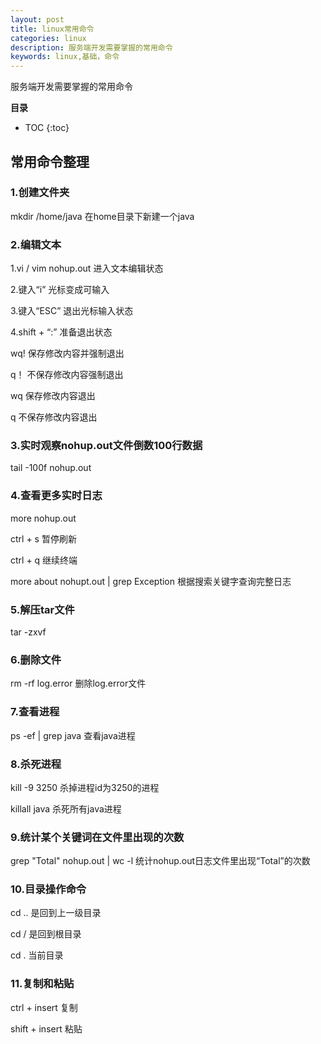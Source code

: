 ```yaml
---
layout: post
title: linux常用命令
categories: linux
description: 服务端开发需要掌握的常用命令
keywords: linux,基础，命令
---
```


服务端开发需要掌握的常用命令

**目录**

* TOC
{:toc}

## 常用命令整理


### 1.创建文件夹

mkdir /home/java   在home目录下新建一个java

### 2.编辑文本

1.vi / vim nohup.out  进入文本编辑状态

2.键入“i”    光标变成可输入

3.键入“ESC”   退出光标输入状态

4.shift + “:”   准备退出状态

wq!    保存修改内容并强制退出

q！    不保存修改内容强制退出

wq     保存修改内容退出

q      不保存修改内容退出

### 3.实时观察nohup.out文件倒数100行数据

tail -100f nohup.out

### 4.查看更多实时日志

more nohup.out  

ctrl + s  暂停刷新

ctrl + q  继续终端

more about nohupt.out | grep Exception  根据搜索关键字查询完整日志

### 5.解压tar文件

tar -zxvf

### 6.删除文件

rm -rf log.error  删除log.error文件

### 7.查看进程

ps -ef | grep java 查看java进程

### 8.杀死进程

kill -9   3250  杀掉进程id为3250的进程

killall java 杀死所有java进程

### 9.统计某个关键词在文件里出现的次数

grep "Total" nohup.out | wc -l  统计nohup.out日志文件里出现“Total”的次数

### 10.目录操作命令

cd .. 是回到上一级目录

cd / 是回到根目录

cd . 当前目录

### 11.复制和粘贴

ctrl + insert 复制

shift + insert 粘贴